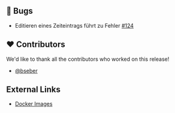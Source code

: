 ## 🐞 Bugs

- Editieren eines Zeiteintrags führt zu Fehler [#124](https://github.com/urlaubsverwaltung/zeiterfassung/issues/124)

## ❤️ Contributors

We'd like to thank all the contributors who worked on this release!

- [@bseber](https://github.com/bseber)
## External Links

- [Docker Images](https://github.com/urlaubsverwaltung/zeiterfassung/pkgs/container/zeiterfassung%2Fzeiterfassung)
